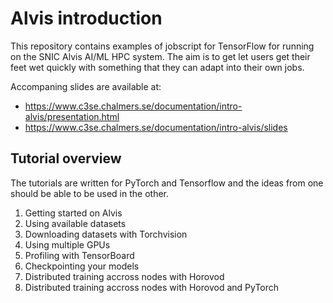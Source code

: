 # Alvis introduction
This repository contains examples of jobscript for TensorFlow for running on the SNIC Alvis AI/ML HPC system.
The aim is to get let users get their feet wet quickly with something that they can adapt into their own jobs.

Accompaning slides are available at:
 * <https://www.c3se.chalmers.se/documentation/intro-alvis/presentation.html>
 * <https://www.c3se.chalmers.se/documentation/intro-alvis/slides>

## Tutorial overview
The tutorials are written for PyTorch and Tensorflow and the ideas from one should be able to be used in the other.

1. Getting started on Alvis
2. Using available datasets
3. Downloading datasets with Torchvision
4. Using multiple GPUs
5. Profiling with TensorBoard
6. Checkpointing your models
7. Distributed training accross nodes with Horovod
8. Distributed training accross nodes with Horovod and PyTorch

